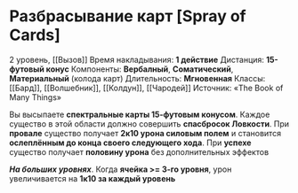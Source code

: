 # Разбрасывание карт [Spray of Cards]
2 уровень, [[Вызов]]
Время накладывания: **1 действие**
Дистанция: **15-футовый конус**
Компоненты: **Вербалный**, **Соматический**, **Материальный** (колода карт)
Длительность: **Мгновенная**
Классы: [[Бард]], [[Волшебник]], [[Колдун]], [[Чародей]]
Источник: «The Book of Many Things»

Вы высыпаете **спектральные карты 15-футовым конусом**. Каждое существо в этой области должно совершить **спасбросок Ловкости**. При **провале** существо получает **2к10 урона силовым полем** и становится **ослеплённым до конца своего следующего хода**. При **успехе** существо получает **половину урона** без дополнительных эффектов

**_На больших уровнях_**. Когда **ячейка >= 3-го уровня**, урон увеличивается на **1к10 за каждый уровень**